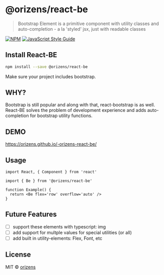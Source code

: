 # @orizens/react-be

> Bootstrap Element is a primitive component with utility classes and auto-completion - a la &#x27;styled&#x27; jsx, just with readable classes

[![NPM](https://img.shields.io/npm/v/@orizens/react-be.svg)](https://www.npmjs.com/package/@orizens/react-be) [![JavaScript Style Guide](https://img.shields.io/badge/code_style-standard-brightgreen.svg)](https://standardjs.com)

## Install React-BE

```bash
npm install --save @orizens/react-be
```

Make sure your project includes bootstrap.

## WHY?

Bootstrap is still popular and along with that, react-bootstrap is as well.
React-BE solves the problem of development experience and adds auto-completion for bootstrap utility functions.

## DEMO

https://orizens.github.io/-orizens-react-be/

## Usage

```tsx
import React, { Component } from 'react'

import { Be } from '@orizens/react-be'

function Example() {
  return <Be flex='row' overflow='auto' />
}
```

## Future Features

- [ ] support these elements with typescript: img
- [ ] add support for multple values for special utilities (or all)
- [ ] add built in utility-elements: Flex, Font, etc

## License

MIT © [orizens](https://github.com/orizens)
